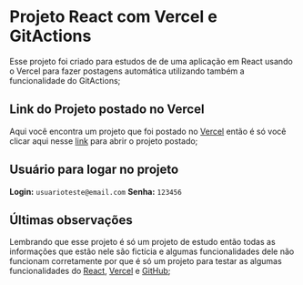# Projeto React com Vercel e GitActions

Esse projeto foi criado para estudos de de uma aplicação em React usando o Vercel para fazer postagens automática utilizando também a funcionalidade do GitActions;

## Link do Projeto postado no Vercel

Aqui você encontra um projeto que foi postado no [Vercel](https://vercel.com) então é só você
clicar aqui nesse [link](https://react-git-actions.vercel.app/) para abrir o projeto postado;

## Usuário para logar no projeto

**Login:** `usuarioteste@email.com`
**Senha:** `123456`

## Últimas observações

Lembrando que esse projeto é só um projeto de estudo então todas as informações que estão nele são fictícia e algumas funcionalidades dele não funcionam corretamente por que é só um projeto para testar as algumas funcionalidades do [React](https://pt-br.reactjs.org/), [Vercel](https://vercel.com) e [GitHub](https://github.com);

